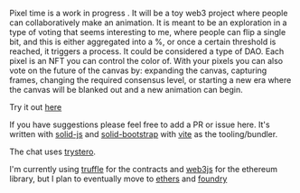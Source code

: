 Pixel time is a work in progress .  It will be a toy web3 project where people can collaboratively make an animation.  It is meant to be an exploration in a type of voting that seems interesting to me, where people can flip a single bit, and this is either aggregated into a %, or once a certain threshold is reached, it triggers a process.  It could be considered a type of DAO.  Each pixel is an NFT you can control the color of.  With your pixels you can also vote on the future of the canvas by: expanding the canvas, capturing frames, changing the required consensus level, or starting a new era where the canvas will be blanked out and a new animation can begin.

Try it out [here]()

If you have suggestions please feel free to add a PR or issue here.  It's written with [solid-js]() and [solid-bootstrap]() with [vite]() as the tooling/bundler. 

The chat uses [trystero](). 

I'm currently using [truffle]() for the contracts and [web3js]() for the ethereum library, but I plan to eventually move to [ethers]() and [foundry]()


